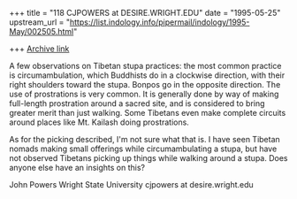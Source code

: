 +++
title = "118 CJPOWERS at DESIRE.WRIGHT.EDU"
date = "1995-05-25"
upstream_url = "https://list.indology.info/pipermail/indology/1995-May/002505.html"

+++
[Archive link](https://list.indology.info/pipermail/indology/1995-May/002505.html)

A few observations on Tibetan stupa practices: the most common practice 
is circumambulation, which Buddhists do in a clockwise direction, with 
their right shoulders toward the stupa. Bonpos go in the opposite 
direction. The use of prostrations is very common. It is generally done 
by way of making full-length prostration around a sacred site, and is 
considered to bring greater merit than just walking. Some Tibetans even 
make complete circuits around places like Mt. Kailash doing prostrations.

As for the picking described, I'm not sure what that is. I have seen 
Tibetan nomads making small offerings while circumambulating a stupa, but 
have not observed Tibetans picking up things while walking around a 
stupa. Does anyone else have an insights on this?

John Powers
Wright State University
cjpowers at desire.wright.edu





